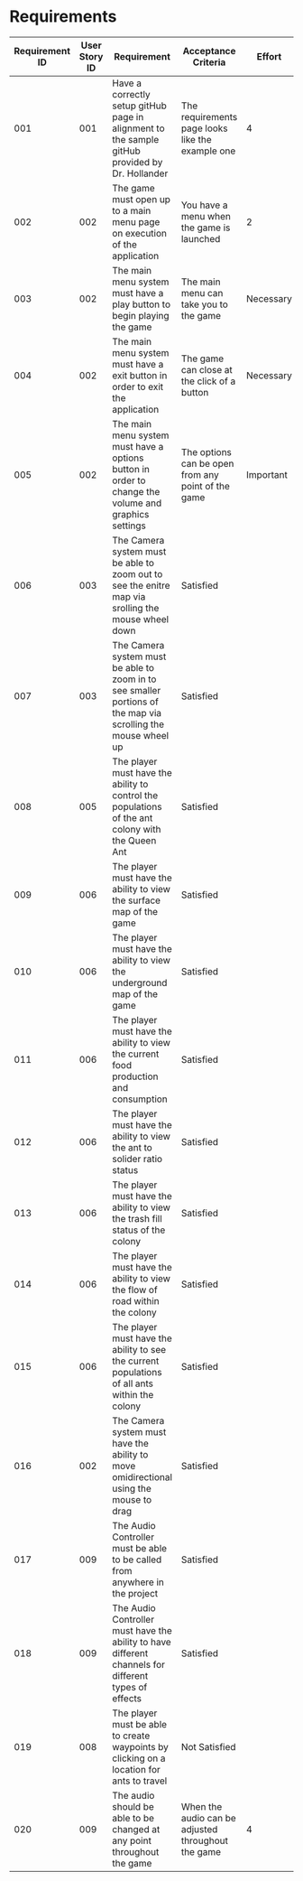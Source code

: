 # Requirements

| Requirement ID | User Story ID | Requirement | Acceptance Criteria | Effort | Priority | Status |
|----------------|---------------|-------------|---------------------|--------|----------|--------|
|            001 |           001 | Have a correctly setup gitHub page in alignment to the sample gitHub provided by Dr. Hollander | The requirements page looks like the example one | 4 | Necessary | Verified | 
|            002 |           002 | The game must open up to a main menu page on execution of the application | You have a menu when the game is launched | 2 | Necessary | Verified | 
|            003 |           002 | The main menu system must have a play button to begin playing the game | The main menu can take you to the game | Necessary | Verified | 
|            004 |           002 | The main menu system must have a exit button in order to exit the application | The game can close at the click of a button | Necessary | Verified | 
|            005 |           002 | The main menu system must have a options button in order to change the volume and graphics settings | The options can be open from any point of the game | Important | Verified | 
|            006 |           003 | The Camera system must be able to zoom out to see the enitre map via srolling the mouse wheel down | Satisfied | 
|            007 |           003 | The Camera system must be able to zoom in to see smaller portions of the map via scrolling the mouse wheel up | Satisfied | 
|            008 |           005 | The player must have the ability to control the populations of the ant colony with the Queen Ant | Satisfied | 
|            009 |           006 | The player must have the ability to view the surface map of the game | Satisfied | 
|            010 |           006 | The player must have the ability to view the underground map of the game | Satisfied | 
|            011 |           006 | The player must have the ability to view the current food production and consumption | Satisfied | 
|            012 |           006 | The player must have the ability to view the ant to solider ratio status | Satisfied | 
|            013 |           006 | The player must have the ability to view the trash fill status of the colony | Satisfied | 
|            014 |           006 | The player must have the ability to view the flow of road within the colony | Satisfied | 
|            015 |           006 | The player must have the ability to see the current populations of all ants within the colony | Satisfied | 
|            016 |           002 | The Camera system must have the ability to move omidirectional using the mouse to drag | Satisfied |
|            017 |           009 | The Audio Controller must be able to be called from anywhere in the project | Satisfied | 
|            018 |           009 | The Audio Controller must have the ability to have different channels for different types of effects | Satisfied |
|            019 |           008 | The player must be able to create waypoints by clicking on a location for ants to travel | Not Satisfied |
|            020 |           009 | The audio should be able to be changed at any point throughout the game | When the audio can be adjusted throughout the game | 4 | Necessary | Verified

